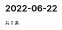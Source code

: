 # 2022-06-22

共 0 条

<!-- BEGIN WEIBO -->
<!-- 最后更新时间 Wed Jun 22 2022 16:23:56 GMT+0800 (China Standard Time) -->

<!-- END WEIBO -->
